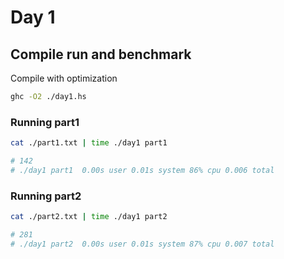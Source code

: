 # Day 1

## Compile run and benchmark

Compile with optimization

```sh
ghc -O2 ./day1.hs
```

### Running part1 

```sh
cat ./part1.txt | time ./day1 part1
```

```sh
# 142
# ./day1 part1  0.00s user 0.01s system 86% cpu 0.006 total
```

### Running part2 

```sh
cat ./part2.txt | time ./day1 part2
```

```sh
# 281
# ./day1 part2  0.00s user 0.01s system 87% cpu 0.007 total
```
